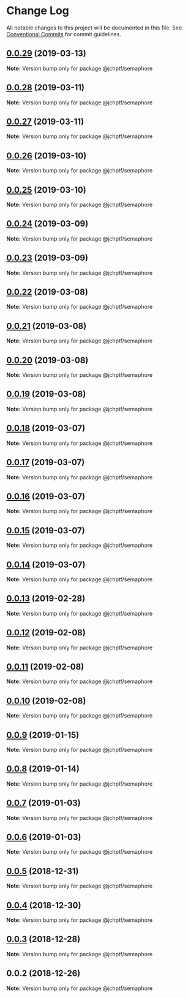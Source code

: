 # Change Log

All notable changes to this project will be documented in this file.
See [Conventional Commits](https://conventionalcommits.org) for commit guidelines.

## [0.0.29](https://github.com/jheinnic/portfolio-monorepo/compare/@jchptf/semaphore@0.0.28...@jchptf/semaphore@0.0.29) (2019-03-13)

**Note:** Version bump only for package @jchptf/semaphore





## [0.0.28](https://github.com/jheinnic/portfolio-monorepo/compare/@jchptf/semaphore@0.0.27...@jchptf/semaphore@0.0.28) (2019-03-11)

**Note:** Version bump only for package @jchptf/semaphore





## [0.0.27](https://github.com/jheinnic/portfolio-monorepo/compare/@jchptf/semaphore@0.0.26...@jchptf/semaphore@0.0.27) (2019-03-11)

**Note:** Version bump only for package @jchptf/semaphore





## [0.0.26](https://github.com/jheinnic/portfolio-monorepo/compare/@jchptf/semaphore@0.0.25...@jchptf/semaphore@0.0.26) (2019-03-10)

**Note:** Version bump only for package @jchptf/semaphore





## [0.0.25](https://github.com/jheinnic/portfolio-monorepo/compare/@jchptf/semaphore@0.0.24...@jchptf/semaphore@0.0.25) (2019-03-10)

**Note:** Version bump only for package @jchptf/semaphore





## [0.0.24](https://github.com/jheinnic/portfolio-monorepo/compare/@jchptf/semaphore@0.0.23...@jchptf/semaphore@0.0.24) (2019-03-09)

**Note:** Version bump only for package @jchptf/semaphore





## [0.0.23](https://github.com/jheinnic/portfolio-monorepo/compare/@jchptf/semaphore@0.0.22...@jchptf/semaphore@0.0.23) (2019-03-09)

**Note:** Version bump only for package @jchptf/semaphore





## [0.0.22](https://github.com/jheinnic/portfolio-monorepo/compare/@jchptf/semaphore@0.0.21...@jchptf/semaphore@0.0.22) (2019-03-08)

**Note:** Version bump only for package @jchptf/semaphore





## [0.0.21](https://github.com/jheinnic/portfolio-monorepo/compare/@jchptf/semaphore@0.0.20...@jchptf/semaphore@0.0.21) (2019-03-08)

**Note:** Version bump only for package @jchptf/semaphore





## [0.0.20](https://github.com/jheinnic/portfolio-monorepo/compare/@jchptf/semaphore@0.0.19...@jchptf/semaphore@0.0.20) (2019-03-08)

**Note:** Version bump only for package @jchptf/semaphore





## [0.0.19](https://github.com/jheinnic/portfolio-monorepo/compare/@jchptf/semaphore@0.0.18...@jchptf/semaphore@0.0.19) (2019-03-08)

**Note:** Version bump only for package @jchptf/semaphore





## [0.0.18](https://github.com/jheinnic/portfolio-monorepo/compare/@jchptf/semaphore@0.0.17...@jchptf/semaphore@0.0.18) (2019-03-07)

**Note:** Version bump only for package @jchptf/semaphore





## [0.0.17](https://github.com/jheinnic/portfolio-monorepo/compare/@jchptf/semaphore@0.0.16...@jchptf/semaphore@0.0.17) (2019-03-07)

**Note:** Version bump only for package @jchptf/semaphore





## [0.0.16](https://github.com/jheinnic/portfolio-monorepo/compare/@jchptf/semaphore@0.0.15...@jchptf/semaphore@0.0.16) (2019-03-07)

**Note:** Version bump only for package @jchptf/semaphore





## [0.0.15](https://github.com/jheinnic/portfolio-monorepo/compare/@jchptf/semaphore@0.0.14...@jchptf/semaphore@0.0.15) (2019-03-07)

**Note:** Version bump only for package @jchptf/semaphore





## [0.0.14](https://github.com/jheinnic/portfolio-monorepo/compare/@jchptf/semaphore@0.0.13...@jchptf/semaphore@0.0.14) (2019-03-07)

**Note:** Version bump only for package @jchptf/semaphore





## [0.0.13](https://github.com/jheinnic/portfolio-monorepo/compare/@jchptf/semaphore@0.0.12...@jchptf/semaphore@0.0.13) (2019-02-28)

**Note:** Version bump only for package @jchptf/semaphore





## [0.0.12](https://github.com/jheinnic/portfolio-monorepo/compare/@jchptf/semaphore@0.0.10...@jchptf/semaphore@0.0.12) (2019-02-08)

**Note:** Version bump only for package @jchptf/semaphore





## [0.0.11](https://github.com/jheinnic/portfolio-monorepo/compare/@jchptf/semaphore@0.0.10...@jchptf/semaphore@0.0.11) (2019-02-08)

**Note:** Version bump only for package @jchptf/semaphore





## [0.0.10](https://github.com/jheinnic/portfolio-monorepo/compare/@jchptf/semaphore@0.0.9...@jchptf/semaphore@0.0.10) (2019-02-08)

**Note:** Version bump only for package @jchptf/semaphore





## [0.0.9](https://github.com/jheinnic/portfolio-monorepo/compare/@jchptf/semaphore@0.0.8...@jchptf/semaphore@0.0.9) (2019-01-15)

**Note:** Version bump only for package @jchptf/semaphore





## [0.0.8](https://github.com/jheinnic/portfolio-monorepo/compare/@jchptf/semaphore@0.0.7...@jchptf/semaphore@0.0.8) (2019-01-14)

**Note:** Version bump only for package @jchptf/semaphore





## [0.0.7](https://github.com/jheinnic/portfolio-monorepo/compare/@jchptf/semaphore@0.0.6...@jchptf/semaphore@0.0.7) (2019-01-03)

**Note:** Version bump only for package @jchptf/semaphore





## [0.0.6](https://github.com/jheinnic/portfolio-monorepo/compare/@jchptf/semaphore@0.0.5...@jchptf/semaphore@0.0.6) (2019-01-03)

**Note:** Version bump only for package @jchptf/semaphore





## [0.0.5](https://github.com/jheinnic/portfolio-monorepo/compare/@jchptf/semaphore@0.0.4...@jchptf/semaphore@0.0.5) (2018-12-31)

**Note:** Version bump only for package @jchptf/semaphore





## [0.0.4](https://github.com/jheinnic/portfolio-monorepo/compare/@jchptf/semaphore@0.0.3...@jchptf/semaphore@0.0.4) (2018-12-30)

**Note:** Version bump only for package @jchptf/semaphore





## [0.0.3](https://github.com/jheinnic/portfolio-monorepo/compare/@jchptf/semaphore@0.0.2...@jchptf/semaphore@0.0.3) (2018-12-28)

**Note:** Version bump only for package @jchptf/semaphore





## 0.0.2 (2018-12-26)

**Note:** Version bump only for package @jchptf/semaphore
